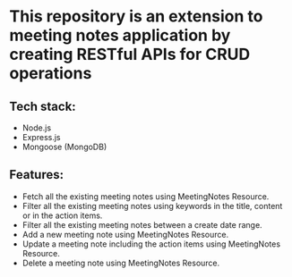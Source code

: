 # This repository is an extension to meeting notes application by creating RESTful APIs for CRUD operations

## Tech stack:

- Node.js
- Express.js
- Mongoose (MongoDB)

## Features:

- Fetch all the existing meeting notes using MeetingNotes Resource.
- Filter all the existing meeting notes using keywords in the title, content or in the action items.
- Filter all the existing meeting notes between a create date range.
- Add a new meeting note using MeetingNotes Resource.
- Update a meeting note including the action items using MeetingNotes Resource.
- Delete a meeting note using MeetingNotes Resource.

